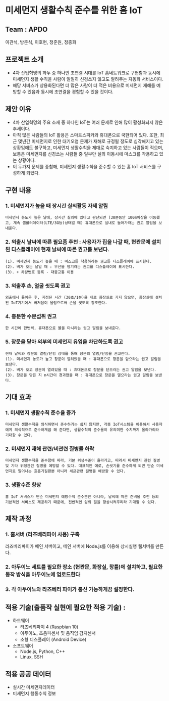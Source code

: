 # 미세먼지 생활수칙 준수를 위한 홈 IoT

## Team : APDO
이관석, 방준식, 이호현, 정준원, 정종화

## 프로젝트 소개
* 4차 산업혁명의 화두 중 하나인 초연결 시대를 IoT 홈네트워크로 구현함과 동시에 미세먼지 생활 수칙을 사람이 일일히 신경쓰지 않고도 알려주는 자동화 서비스이다.
* 해당 서비스가 상용화된다면 더 많은 사람이 더 적은 비용으로 미세먼지 재해를 예방할 수 있음과 동시에 초연결을 경험할 수 있을 것이다.

## 제안 이유
* 4차 산업혁명의 주요 소재 중 하나인 IoT는 여러 문제로 인해 많이 활성화되지 않은 추세이다.
* 아직 많은 사람들의 IoT 활용은 스마트스피커와 휴대폰으로 국한되어 있다. 또한, 최근 몇년간 미세먼지로 인한 대기오염 문제가 재해로 규정될 정도로 심각해지고 있는 상황임에도 불구하고, 미세먼지 생활수칙을 제대로 숙지하고 있는 사람들이 적으며, 보통은 미세먼지를 신경쓰는 사람들 중 일부만 실외 이동시에 마스크를 착용하고 있는 상황이다.
* 이 두가지 문제를 종합해, 미세먼지 생활수칙을 준수할 수 있는 홈 IoT 서비스를 구성하게 되었다.

## 구현 내용
### 1. 미세먼지가 높을 때 장시간 실외활동 자제 알림
	미세먼지 농도가 높은 날에, 장시간 실외에 있다고 판단되면 (30분동안 100m이상을 이동했고, 계속 셀룰러데이터(LTE/3G등)상태일 때) 휴대폰으로 실내로 들어가라는 권고 알림을 보내준다.

### 2. 외출시 날씨에 따른 필요품 추천 : 사용자가 집을 나갈 때, 현관문에 설치된 디스플레이에 현재 날씨에 따른 권고를 보낸다.
	(1). 미세먼지 농도가 높을 때 : 마스크를 착용하라는 권고를 디스플레이에 표시한다.
	(2). 비가 오는 날일 때 : 우산을 챙기라는 권고를 디스플레이에 표시한다.
	(3). + 차량번호 등록 - 대중교통 이용

### 3. 외출후 손, 얼굴 씻도록 권고
	외출에서 돌아온 후, 지정된 시간 (30초/1분)을 내로 화장실로 가지 않으면, 화장실에 설치된 IoT기기에서 버저음이 울림으로써 손을 씻도록 강조한다.

### 4. 충분한 수분섭취 권고
	한 시간에 한번씩, 휴대폰으로 물을 마시라는 권고 알림을 보내준다.

### 5. 창문을 닫아 외부의 미세먼지 유입을 차단하도록 권고
	현재 날씨와 창문의 열림/닫힘 상태를 통해 창문의 열림/닫힘을 권고한다.
	(1). 미세먼지 농도가 높고 창문이 열려있을 때 : 휴대폰으로 창문을 닫으라는 권고 알림을 보낸다.
	(2). 비가 오고 창문이 열려있을 때 : 휴대폰으로 창문을 닫으라는 권고 알림을 보낸다.
	(3). 창문을 닫은 지 n시간이 경과했을 때 : 휴대폰으로 창문을 열으라는 권고 알림을 보낸다.

## 기대 효과
### 1. 미세먼지 생활수칙 준수율 증가
	미세먼지 생활수칙을 의식하면서 준수하기는 쉽지 않지만, 각종 IoT시스템을 이용해서 사용자에게 의식적으로 준수하게끔 해 준다면, 생활수칙의 준수율이 유의미한 수치까지 올라가리라 기대할 수 있다.
### 2. 미세먼지 재해 관련/비관련 질병률 하락
	미세먼지 생활수칙을 준수함에 따라, 기본 위생수준이 올라가고, 따라서 미세먼지 관련 질병 및 기타 위생관련 질병을 예방할 수 있다. 대표적인 예로, 손씻기를 준수하게 되면 단순 미세먼지로 일어나는 호흡기질환뿐 아니라 세균관련 질병을 예방할 수 있다.
### 3. 생활수준 향상
	홈 IoT 서비스가 단순 미세먼지 예방수칙 준수뿐만 아니라, 날씨에 따른 준비물 추천 등의 기본적인 서비스도 제공하기 때문에, 전반적인 삶의 질을 향상시켜주리라 기대할 수 있다.

## 제작 과정
### 1. 홈서버 (라즈베리파이 사용) 구축
라즈베리파이가 메인 서버이고, 메인 서버에 Node.js를 이용해 상시실행 웹서버를 만든다.
### 2. 아두이노 세트를 필요한 장소 (현관문, 화장실, 창틀)에 설치하고, 필요한 동작 방식을 아두이노에 업로드한다
### 3. 각 아두이노와 라즈베리 파이가 통신 가능하게끔 설정한다.

## 적용 기술(출품작 실현에 필요한 적용 기술) :
* 하드웨어
	- 라즈베리파이 4 (Raspbian 10)
	- 아두이노, 초음파센서 및 움직임 감지센서
	- 소형 디스플레이 (Android Device)
* 소프트웨어
	- Node.js, Python, C++
	- Linux, SSH

## 적용 공공 데이터
* 실시간 미세먼지데이터
* 미세먼지 행동수칙 정보